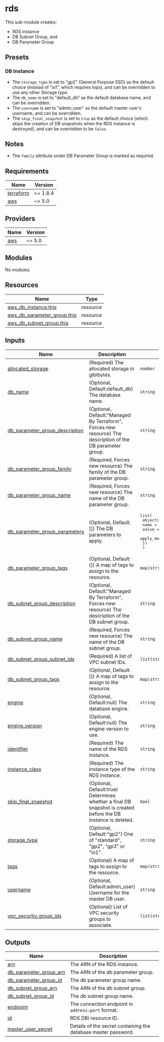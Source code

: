 <!-- BEGIN_TF_DOCS -->
# rds

This sub-module creates:
- RDS instance
- DB Subnet Group, and
- DB Parameter Group

## Presets

### DB Instance

- The `storage_type` is set to "gp2" (General Purpose SSD) as the default choice (instead of "io1", which requires Iops), and can be overridden to use any other Storage type.
- The `db_name` is set to "default\_db" as the default database name, and can be overridden.
- The `username` is set to "admin\_user" as the default master user's username, and can be overridden.
- The `skip_final_snapshot` is set to `true` as the default choice (which skips the creation of DB snapshots when the RDS instance is destroyed), and can be overridden to be `false`.

## Notes

- The `family` attribute under DB Parameter Group is marked as required.

## Requirements

| Name | Version |
|------|---------|
| <a name="requirement_terraform"></a> [terraform](#requirement\_terraform) | >= 1.8.4 |
| <a name="requirement_aws"></a> [aws](#requirement\_aws) | ~> 5.0 |

## Providers

| Name | Version |
|------|---------|
| <a name="provider_aws"></a> [aws](#provider\_aws) | ~> 5.0 |

## Modules

No modules.

## Resources

| Name | Type |
|------|------|
| [aws_db_instance.this](https://registry.terraform.io/providers/hashicorp/aws/latest/docs/resources/db_instance) | resource |
| [aws_db_parameter_group.this](https://registry.terraform.io/providers/hashicorp/aws/latest/docs/resources/db_parameter_group) | resource |
| [aws_db_subnet_group.this](https://registry.terraform.io/providers/hashicorp/aws/latest/docs/resources/db_subnet_group) | resource |

## Inputs

| Name | Description | Type | Default | Required |
|------|-------------|------|---------|:--------:|
| <a name="input_allocated_storage"></a> [allocated\_storage](#input\_allocated\_storage) | (Required) The allocated storage in gibibytes. | `number` | n/a | yes |
| <a name="input_db_name"></a> [db\_name](#input\_db\_name) | (Optional, Default:default\_db) The database name. | `string` | `"default_db"` | no |
| <a name="input_db_parameter_group_description"></a> [db\_parameter\_group\_description](#input\_db\_parameter\_group\_description) | (Optional, Default:"Managed By Terraform", Forces new resource) The description of the DB parameter group. | `string` | `"Managed By Terraform"` | no |
| <a name="input_db_parameter_group_family"></a> [db\_parameter\_group\_family](#input\_db\_parameter\_group\_family) | (Required, Forces new resource) The family of the DB parameter group. | `string` | n/a | yes |
| <a name="input_db_parameter_group_name"></a> [db\_parameter\_group\_name](#input\_db\_parameter\_group\_name) | (Required, Forces new resource) The name of the DB parameter group. | `string` | n/a | yes |
| <a name="input_db_parameter_group_parameters"></a> [db\_parameter\_group\_parameters](#input\_db\_parameter\_group\_parameters) | (Optional, Default:[]) The DB parameters to apply. | <pre>list(<br>    object({<br>      name         = string<br>      value        = string<br>      apply_method = optional(string)<br>    })<br>  )</pre> | `[]` | no |
| <a name="input_db_parameter_group_tags"></a> [db\_parameter\_group\_tags](#input\_db\_parameter\_group\_tags) | (Optional, Default:{}) A map of tags to assign to the resource. | `map(string)` | `{}` | no |
| <a name="input_db_subnet_group_description"></a> [db\_subnet\_group\_description](#input\_db\_subnet\_group\_description) | (Optional, Default:"Managed By Terraform", Forces new resource) The description of the DB subnet group. | `string` | `"Managed By Terraform"` | no |
| <a name="input_db_subnet_group_name"></a> [db\_subnet\_group\_name](#input\_db\_subnet\_group\_name) | (Required, Forces new resource) The name of the DB subnet group. | `string` | n/a | yes |
| <a name="input_db_subnet_group_subnet_ids"></a> [db\_subnet\_group\_subnet\_ids](#input\_db\_subnet\_group\_subnet\_ids) | (Required) A list of VPC subnet IDs. | `list(string)` | n/a | yes |
| <a name="input_db_subnet_group_tags"></a> [db\_subnet\_group\_tags](#input\_db\_subnet\_group\_tags) | (Optional, Default:{}) A map of tags to assign to the resource. | `map(string)` | `{}` | no |
| <a name="input_engine"></a> [engine](#input\_engine) | (Optional, Default:null) The database engine. | `string` | `null` | no |
| <a name="input_engine_version"></a> [engine\_version](#input\_engine\_version) | (Optional, Default:null) The engine version to use. | `string` | `null` | no |
| <a name="input_identifier"></a> [identifier](#input\_identifier) | (Required) The name of the RDS instance. | `string` | n/a | yes |
| <a name="input_instance_class"></a> [instance\_class](#input\_instance\_class) | (Required) The instance type of the RDS instance. | `string` | n/a | yes |
| <a name="input_skip_final_snapshot"></a> [skip\_final\_snapshot](#input\_skip\_final\_snapshot) | (Optional, Default:true) Determines whether a final DB snapshot is created before the DB instance is deleted. | `bool` | `true` | no |
| <a name="input_storage_type"></a> [storage\_type](#input\_storage\_type) | (Optional, Default:"gp2") One of "standard", "gp2", "gp3" or "io1". | `string` | `"gp2"` | no |
| <a name="input_tags"></a> [tags](#input\_tags) | (Optional) A map of tags to assign to the resource. | `map(string)` | `{}` | no |
| <a name="input_username"></a> [username](#input\_username) | (Optional, Default:admin\_user) Username for the master DB user. | `string` | `"admin_user"` | no |
| <a name="input_vpc_security_group_ids"></a> [vpc\_security\_group\_ids](#input\_vpc\_security\_group\_ids) | (Optional) List of VPC security groups to associate. | `list(string)` | `[]` | no |

## Outputs

| Name | Description |
|------|-------------|
| <a name="output_arn"></a> [arn](#output\_arn) | The ARN of the RDS instance. |
| <a name="output_db_parameter_group_arn"></a> [db\_parameter\_group\_arn](#output\_db\_parameter\_group\_arn) | The ARN of the db parameter group. |
| <a name="output_db_parameter_group_id"></a> [db\_parameter\_group\_id](#output\_db\_parameter\_group\_id) | The db parameter group name. |
| <a name="output_db_subnet_group_arn"></a> [db\_subnet\_group\_arn](#output\_db\_subnet\_group\_arn) | The ARN of the db subnet group. |
| <a name="output_db_subnet_group_id"></a> [db\_subnet\_group\_id](#output\_db\_subnet\_group\_id) | The db subnet group name. |
| <a name="output_endpoint"></a> [endpoint](#output\_endpoint) | The connection endpoint in `address:port` format. |
| <a name="output_id"></a> [id](#output\_id) | RDS DBI resource ID. |
| <a name="output_master_user_secret"></a> [master\_user\_secret](#output\_master\_user\_secret) | Details of the secret containing the database master password. |
<!-- END_TF_DOCS -->
